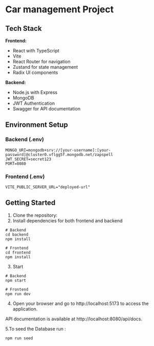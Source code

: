 # Car management Project

## Tech Stack

**Frontend:**

- React with TypeScript
- Vite
- React Router for navigation
- Zustand for state management
- Radix UI components

**Backend:**

- Node.js with Express
- MongoDB
- JWT Authentication
- Swagger for API documentation

## Environment Setup

### Backend (.env)

```env
MONGO_URI=mongodb+srv://[your-username]:[your-password]@cluster0.vflgg5f.mongodb.net/zapspell
JWT_SECRET=secret123
PORT=8080
```

### Frontend (.env)

```env
VITE_PUBLIC_SERVER_URL="deployed-url"
```

## Getting Started

1. Clone the repository:
2. Install dependencies for both frontend and backend

```
# Backend
cd backend
npm install

# Frontend
cd frontend
npm install

```

3. Start

```
# Backend
npm start

# Frontend
npm run dev
```

4. Open your browser and go to http://localhost:5173 to access the application.

API documentation is available at http://localhost:8080/api/docs.

5.To seed the Database run :

```node
npm run seed
```
